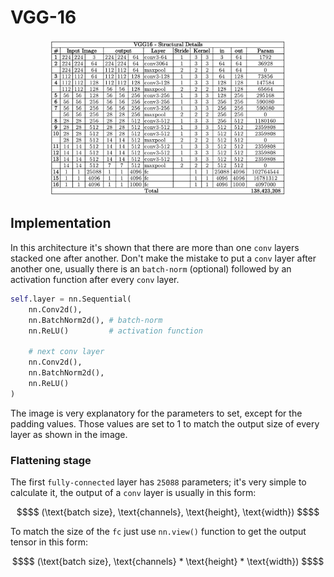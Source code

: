 # VGG-16
<div style="text-align: center;">
    <img src="../../docs/architectures/VGG-16.png" alt="VGG-16 architecture" width="75%">
</div>

## Implementation
In this architecture it's shown that there are more than one `conv` layers stacked one after another. Don't make the mistake to put a `conv` layer after another one, usually there is an `batch-norm` (optional) followed by an activation function after every `conv` layer. 
```python
self.layer = nn.Sequential(
    nn.Conv2d(),
    nn.BatchNorm2d(), # batch-norm
    nn.ReLU()         # activation function
    
    # next conv layer
    nn.Conv2d(),
    nn.BatchNorm2d(),
    nn.ReLU()  
)
``` 
The image is very explanatory for the parameters to set, except for the padding values. Those values are set to 1 to match the output size of every layer as shown in the image.
### Flattening stage
The first `fully-connected` layer has `25088` parameters; it's very simple to calculate it, the output of a `conv` layer is usually in this form:
```math
$$ (\text{batch size}, \text{channels}, \text{height}, \text{width}) $$
```
To match the size of the `fc` just use `nn.view()` function to get the output tensor in this form:
```math
$$ (\text{batch size}, \text{channels} * \text{height} * \text{width}) $$
```
